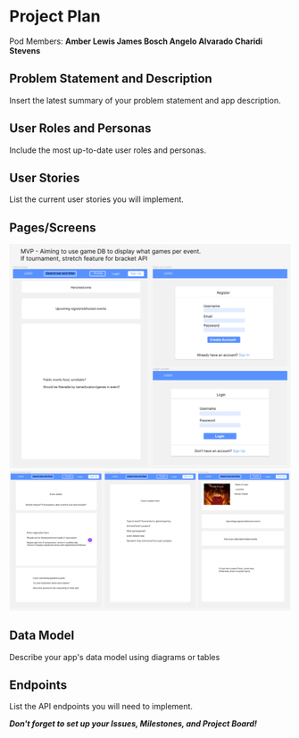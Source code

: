 # Project Plan

Pod Members: **Amber Lewis James Bosch Angelo Alvarado Charidi Stevens**

## Problem Statement and Description

Insert the latest summary of your problem statement and app description.

## User Roles and Personas

Include the most up-to-date user roles and personas.

## User Stories

List the current user stories you will implement.

## Pages/Screens

[![Wireframe 1](wireframe1.png)](https://www.figma.com/file/Inw5UAiiBk40iedDuQ2FVR/Capstone-Prototype?node-id=0%3A1)
[![Wireframe 2](wireframe2.png)](https://www.figma.com/file/Inw5UAiiBk40iedDuQ2FVR/Capstone-Prototype?node-id=0%3A1)

## Data Model

Describe your app's data model using diagrams or tables

## Endpoints

List the API endpoints you will need to implement.

***Don't forget to set up your Issues, Milestones, and Project Board!***

